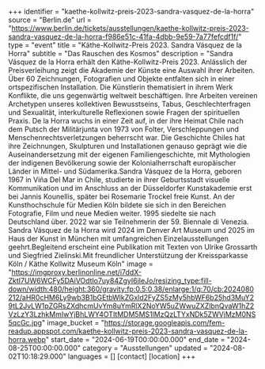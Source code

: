 +++
identifier = "kaethe-kollwitz-preis-2023-sandra-vasquez-de-la-horra"
source = "Berlin.de"
url = "https://www.berlin.de/tickets/ausstellungen/kaethe-kollwitz-preis-2023-sandra-vasquez-de-la-horra-f986e51c-41fa-4dbb-9e59-7a77fefcdf1f/"
type = "event"
title = "Käthe-Kollwitz-Preis 2023. Sandra Vásquez de la Horra"
subtitle = "Das Rauschen des Kosmos"
description = "Sandra Vásquez de la Horra erhält den Käthe-Kollwitz-Preis 2023. Anlässlich der Preisverleihung zeigt die Akademie der Künste eine Auswahl ihrer Arbeiten. Über 60 Zeichnungen, Fotografien und Objekte entfalten sich in einer ortspezifischen Installation. Die Künstlerin thematisiert in ihrem Werk Konflikte, die uns gegenwärtig weltweit beschäftigen. Ihre Arbeiten vereinen Archetypen unseres kollektiven Bewusstseins, Tabus, Geschlechterfragen und Sexualität, interkulturelle Reflexionen sowie Fragen der spirituellen Praxis. De la Horra wuchs in einer Zeit auf, in der ihre Heimat Chile nach dem Putsch der Militärjunta von 1973 von Folter, Verschleppungen und Menschenrechtsverletzungen beherrscht war. Die Geschichte Chiles hat ihre Zeichnungen, Skulpturen und Installationen genauso geprägt wie die Auseinandersetzung mit der eigenen Familiengeschichte, mit Mythologien der indigenen Bevölkerung sowie der Kolonialherrschaft europäischer Länder in Mittel- und Südamerika.Sandra Vásquez de la Horra, geboren 1967 in Viña Del Mar in Chile, studierte in ihrer Geburtsstadt visuelle Kommunikation und im Anschluss an der Düsseldorfer Kunstakademie erst bei Jannis Kounellis, später bei Rosemarie Trockel freie Kunst. An der Kunsthochschule für Medien Köln bildete sie sich in den Bereichen Fotografie, Film und neue Medien weiter. 1995 siedelte sie nach Deutschland über. 2022 war sie Teilnehmerin der 59. Biennale di Venezia. Sandra Vásquez de la Horra wird 2024 im Denver Art Museum und 2025 im Haus der Kunst in München mit umfangreichen Einzelausstellungen geehrt.Begleitend erscheint eine Publikation mit Texten von Ulrike Grossarth und Siegfried Zielinski.Mit freundlicher Unterstützung der Kreissparkasse Köln / Käthe Kollwitz Museum Köln"
image = "https://imgproxy.berlinonline.net/i7ddX-ZktI7UW6WCFy5DAiVOdtlo7uy84ZgyI6iIeJo/resizing_type:fill-down/width:480/height:360/gravity:fp:0.5:0.38/enlarge:1/q:70/cb:2024080212/aHR0cHM6Ly9wb3B1bGEtbWlkZGxld2FyZS5zMy5hbWF6b25hd3MuY29tL2JvLW1pZGRsZXdhcmUvYm8uYmRlX2NoYW5uZWwuZXZlbnQvaW1hZ2VzLzY3LzhkMmIwYjBhLWY4OTItMDM5MS1lMzQzLTYxNDk5ZWVjMzM0NS5qcGc.jpg"
image_bucket = "https://storage.googleapis.com/fem-readup.appspot.com/kaethe-kollwitz-preis-2023-sandra-vasquez-de-la-horra.webp"
start_date = "2024-06-19T00:00:00.000"
end_date = "2024-08-25T00:00:00.000"
category = "Ausstellungen"
updated = "2024-08-02T10:18:29.000"
languages = []
[contact]
[location]
+++